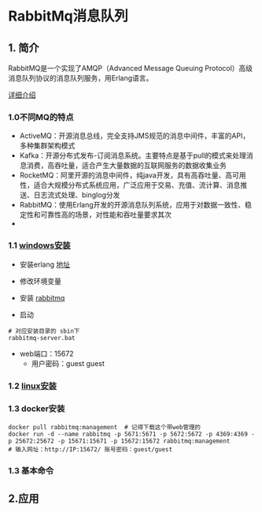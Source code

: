 # RabbitMq消息队列

## 1. 简介

RabbitMQ是一个实现了AMQP（Advanced Message Queuing Protocol）高级消息队列协议的消息队列服务，用Erlang语言。

[详细介绍](https://zhuanlan.zhihu.com/p/63700605)

### 1.0不同MQ的特点

- ActiveMQ：开源消息总线，完全支持JMS规范的消息中间件，丰富的API，多种集群架构模式
- Kafka：开源分布式发布-订阅消息系统。主要特点是基于pull的模式来处理消息消费，高吞吐量，适合产生大量数据的互联网服务的数据收集业务
- RocketMQ：阿里开源的消息中间件，纯java开发，具有高吞吐量、高可用性，适合大规模分布式系统应用，广泛应用于交易、充值、流计算、消息推送、日志流式处理、binglog分发
- RabbitMQ：使用Erlang开发的开源消息队列系统，应用于对数据一致性、稳定性和可靠性高的场景，对性能和吞吐量要求其次
- 

### 1.1 [windows安装](https://blog.csdn.net/zhm3023/article/details/82217222)

- 安装erlang [地址](https://www.erlang.org/downloads)
- 修改环境变量
- 安装 [rabbitmq](https://www.rabbitmq.com/install-windows.html)

- 启动

```shell
# 对应安装目录的 sbin下
rabbitmq-server.bat
```

- web端口：15672  
  - 用户密码：guest guest

### 1.2 [linux安装](https://www.cnblogs.com/web424/p/6761153.html)



### 1.3 docker安装

```shell
docker pull rabbitmq:management  # 记得下载这个带web管理的
docker run -d --name rabbitmq -p 5671:5671 -p 5672:5672 -p 4369:4369 -p 25672:25672 -p 15671:15671 -p 15672:15672 rabbitmq:management
# 输入网址：http://IP:15672/ 账号密码：guest/guest
```



### 1.3 基本命令



## 2.应用

